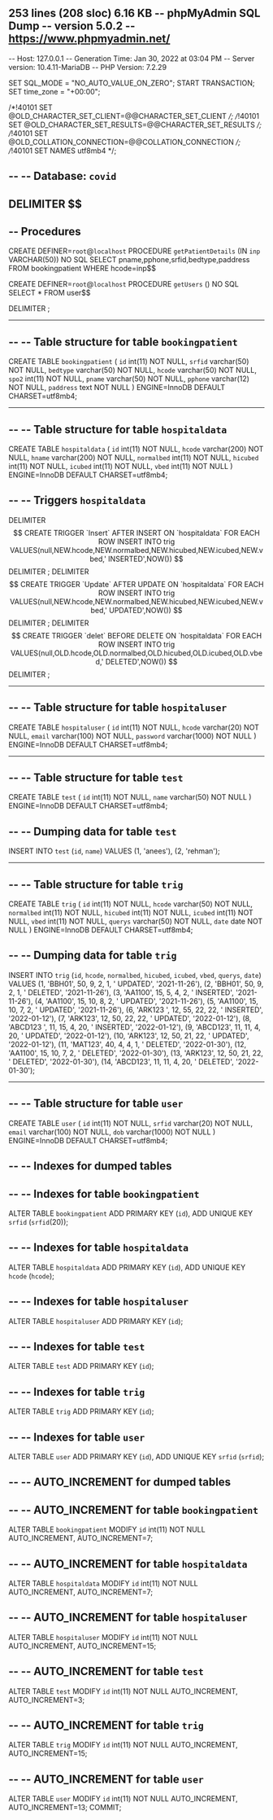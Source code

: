 

253 lines (208 sloc)  6.16 KB
-- phpMyAdmin SQL Dump
-- version 5.0.2
-- https://www.phpmyadmin.net/
--
-- Host: 127.0.0.1
-- Generation Time: Jan 30, 2022 at 03:04 PM
-- Server version: 10.4.11-MariaDB
-- PHP Version: 7.2.29

SET SQL_MODE = "NO_AUTO_VALUE_ON_ZERO";
START TRANSACTION;
SET time_zone = "+00:00";


/*!40101 SET @OLD_CHARACTER_SET_CLIENT=@@CHARACTER_SET_CLIENT */;
/*!40101 SET @OLD_CHARACTER_SET_RESULTS=@@CHARACTER_SET_RESULTS */;
/*!40101 SET @OLD_COLLATION_CONNECTION=@@COLLATION_CONNECTION */;
/*!40101 SET NAMES utf8mb4 */;

--
-- Database: `covid`
--

DELIMITER $$
--
-- Procedures
--
CREATE DEFINER=`root`@`localhost` PROCEDURE `getPatientDetails` (IN `inp` VARCHAR(50))  NO SQL
SELECT pname,pphone,srfid,bedtype,paddress FROM bookingpatient WHERE hcode=inp$$

CREATE DEFINER=`root`@`localhost` PROCEDURE `getUsers` ()  NO SQL
SELECT * FROM user$$

DELIMITER ;

-- --------------------------------------------------------

--
-- Table structure for table `bookingpatient`
--

CREATE TABLE `bookingpatient` (
  `id` int(11) NOT NULL,
  `srfid` varchar(50) NOT NULL,
  `bedtype` varchar(50) NOT NULL,
  `hcode` varchar(50) NOT NULL,
  `spo2` int(11) NOT NULL,
  `pname` varchar(50) NOT NULL,
  `pphone` varchar(12) NOT NULL,
  `paddress` text NOT NULL
) ENGINE=InnoDB DEFAULT CHARSET=utf8mb4;

-- --------------------------------------------------------

--
-- Table structure for table `hospitaldata`
--

CREATE TABLE `hospitaldata` (
  `id` int(11) NOT NULL,
  `hcode` varchar(200) NOT NULL,
  `hname` varchar(200) NOT NULL,
  `normalbed` int(11) NOT NULL,
  `hicubed` int(11) NOT NULL,
  `icubed` int(11) NOT NULL,
  `vbed` int(11) NOT NULL
) ENGINE=InnoDB DEFAULT CHARSET=utf8mb4;

--
-- Triggers `hospitaldata`
--
DELIMITER $$
CREATE TRIGGER `Insert` AFTER INSERT ON `hospitaldata` FOR EACH ROW INSERT INTO trig VALUES(null,NEW.hcode,NEW.normalbed,NEW.hicubed,NEW.icubed,NEW.vbed,' INSERTED',NOW())
$$
DELIMITER ;
DELIMITER $$
CREATE TRIGGER `Update` AFTER UPDATE ON `hospitaldata` FOR EACH ROW INSERT INTO trig VALUES(null,NEW.hcode,NEW.normalbed,NEW.hicubed,NEW.icubed,NEW.vbed,' UPDATED',NOW())
$$
DELIMITER ;
DELIMITER $$
CREATE TRIGGER `delet` BEFORE DELETE ON `hospitaldata` FOR EACH ROW INSERT INTO trig VALUES(null,OLD.hcode,OLD.normalbed,OLD.hicubed,OLD.icubed,OLD.vbed,' DELETED',NOW())
$$
DELIMITER ;

-- --------------------------------------------------------

--
-- Table structure for table `hospitaluser`
--

CREATE TABLE `hospitaluser` (
  `id` int(11) NOT NULL,
  `hcode` varchar(20) NOT NULL,
  `email` varchar(100) NOT NULL,
  `password` varchar(1000) NOT NULL
) ENGINE=InnoDB DEFAULT CHARSET=utf8mb4;

-- --------------------------------------------------------

--
-- Table structure for table `test`
--

CREATE TABLE `test` (
  `id` int(11) NOT NULL,
  `name` varchar(50) NOT NULL
) ENGINE=InnoDB DEFAULT CHARSET=utf8mb4;

--
-- Dumping data for table `test`
--

INSERT INTO `test` (`id`, `name`) VALUES
(1, 'anees'),
(2, 'rehman');

-- --------------------------------------------------------

--
-- Table structure for table `trig`
--

CREATE TABLE `trig` (
  `id` int(11) NOT NULL,
  `hcode` varchar(50) NOT NULL,
  `normalbed` int(11) NOT NULL,
  `hicubed` int(11) NOT NULL,
  `icubed` int(11) NOT NULL,
  `vbed` int(11) NOT NULL,
  `querys` varchar(50) NOT NULL,
  `date` date NOT NULL
) ENGINE=InnoDB DEFAULT CHARSET=utf8mb4;

--
-- Dumping data for table `trig`
--

INSERT INTO `trig` (`id`, `hcode`, `normalbed`, `hicubed`, `icubed`, `vbed`, `querys`, `date`) VALUES
(1, 'BBH01', 50, 9, 2, 1, ' UPDATED', '2021-11-26'),
(2, 'BBH01', 50, 9, 2, 1, ' DELETED', '2021-11-26'),
(3, 'AA1100', 15, 5, 4, 2, ' INSERTED', '2021-11-26'),
(4, 'AA1100', 15, 10, 8, 2, ' UPDATED', '2021-11-26'),
(5, 'AA1100', 15, 10, 7, 2, ' UPDATED', '2021-11-26'),
(6, 'ARK123 ', 12, 55, 22, 22, ' INSERTED', '2022-01-12'),
(7, 'ARK123', 12, 50, 22, 22, ' UPDATED', '2022-01-12'),
(8, 'ABCD123 ', 11, 15, 4, 20, ' INSERTED', '2022-01-12'),
(9, 'ABCD123', 11, 11, 4, 20, ' UPDATED', '2022-01-12'),
(10, 'ARK123', 12, 50, 21, 22, ' UPDATED', '2022-01-12'),
(11, 'MAT123', 40, 4, 4, 1, ' DELETED', '2022-01-30'),
(12, 'AA1100', 15, 10, 7, 2, ' DELETED', '2022-01-30'),
(13, 'ARK123', 12, 50, 21, 22, ' DELETED', '2022-01-30'),
(14, 'ABCD123', 11, 11, 4, 20, ' DELETED', '2022-01-30');

-- --------------------------------------------------------

--
-- Table structure for table `user`
--

CREATE TABLE `user` (
  `id` int(11) NOT NULL,
  `srfid` varchar(20) NOT NULL,
  `email` varchar(100) NOT NULL,
  `dob` varchar(1000) NOT NULL
) ENGINE=InnoDB DEFAULT CHARSET=utf8mb4;

--
-- Indexes for dumped tables
--

--
-- Indexes for table `bookingpatient`
--
ALTER TABLE `bookingpatient`
  ADD PRIMARY KEY (`id`),
  ADD UNIQUE KEY `srfid` (`srfid`(20));

--
-- Indexes for table `hospitaldata`
--
ALTER TABLE `hospitaldata`
  ADD PRIMARY KEY (`id`),
  ADD UNIQUE KEY `hcode` (`hcode`);

--
-- Indexes for table `hospitaluser`
--
ALTER TABLE `hospitaluser`
  ADD PRIMARY KEY (`id`);

--
-- Indexes for table `test`
--
ALTER TABLE `test`
  ADD PRIMARY KEY (`id`);

--
-- Indexes for table `trig`
--
ALTER TABLE `trig`
  ADD PRIMARY KEY (`id`);

--
-- Indexes for table `user`
--
ALTER TABLE `user`
  ADD PRIMARY KEY (`id`),
  ADD UNIQUE KEY `srfid` (`srfid`);

--
-- AUTO_INCREMENT for dumped tables
--

--
-- AUTO_INCREMENT for table `bookingpatient`
--
ALTER TABLE `bookingpatient`
  MODIFY `id` int(11) NOT NULL AUTO_INCREMENT, AUTO_INCREMENT=7;

--
-- AUTO_INCREMENT for table `hospitaldata`
--
ALTER TABLE `hospitaldata`
  MODIFY `id` int(11) NOT NULL AUTO_INCREMENT, AUTO_INCREMENT=7;

--
-- AUTO_INCREMENT for table `hospitaluser`
--
ALTER TABLE `hospitaluser`
  MODIFY `id` int(11) NOT NULL AUTO_INCREMENT, AUTO_INCREMENT=15;

--
-- AUTO_INCREMENT for table `test`
--
ALTER TABLE `test`
  MODIFY `id` int(11) NOT NULL AUTO_INCREMENT, AUTO_INCREMENT=3;

--
-- AUTO_INCREMENT for table `trig`
--
ALTER TABLE `trig`
  MODIFY `id` int(11) NOT NULL AUTO_INCREMENT, AUTO_INCREMENT=15;

--
-- AUTO_INCREMENT for table `user`
--
ALTER TABLE `user`
  MODIFY `id` int(11) NOT NULL AUTO_INCREMENT, AUTO_INCREMENT=13;
COMMIT;


